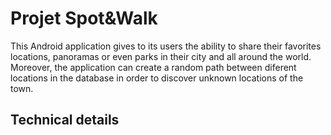 # Projet Spot&Walk

This Android application gives to its users the ability to share their favorites locations, panoramas or even parks in their city and all around the world. Moreover, the application can create a random path between diferent locations in the database in order to discover unknown locations of the town.

## Technical details
